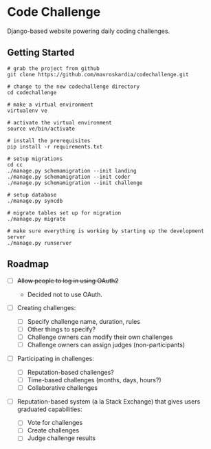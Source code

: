 Code Challenge
==============

Django-based website powering daily coding challenges.

Getting Started
---------------
```
# grab the project from github
git clone https://github.com/mavroskardia/codechallenge.git

# change to the new codechallenge directory
cd codechallenge

# make a virtual environment
virtualenv ve

# activate the virtual environment
source ve/bin/activate

# install the prerequisites
pip install -r requirements.txt

# setup migrations
cd cc
./manage.py schemamigration --init landing
./manage.py schemamigration --init coder
./manage.py schemamigration --init challenge

# setup database
./manage.py syncdb

# migrate tables set up for migration
./manage.py migrate

# make sure everything is working by starting up the development server
./manage.py runserver
```

Roadmap
-------
* [ ] ~~Allow people to log in using OAuth2~~
    * Decided not to use OAuth.

* [ ] Creating challenges:
    * [ ] Specify challenge name, duration, rules
    * [ ] Other things to specify?
    * [ ] Challenge owners can modify their own challenges
    * [ ] Challenge owners can assign judges (non-participants)

* [ ] Participating in challenges:
    * [ ] Reputation-based challenges?
    * [ ] Time-based challenges (months, days, hours?)
    * [ ] Collaborative challenges

* [ ] Reputation-based system (a la Stack Exchange) that gives users graduated capabilities:
    * [ ] Vote for challenges
    * [ ] Create challenges
    * [ ] Judge challenge results